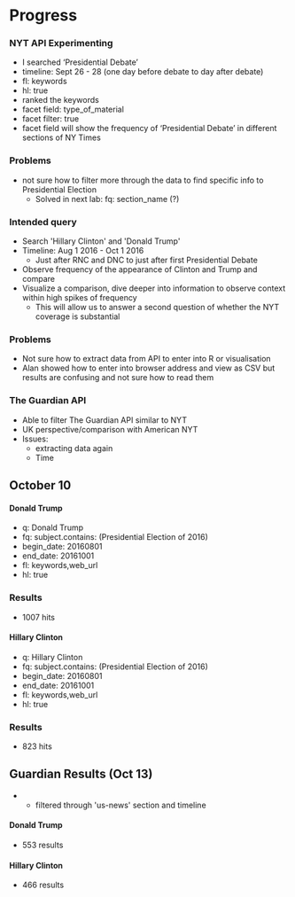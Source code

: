# Progress
### NYT API Experimenting
+ I searched ‘Presidential Debate’
+ timeline: Sept 26 - 28 (one day before debate to day after debate)
+ fl: keywords 
+ hl: true
+ ranked the keywords
+ facet field: type_of_material
+ facet filter: true
+ facet field will show the frequency of ‘Presidential Debate’ in different sections of NY Times

### Problems
+ not sure how to filter more through the data to find specific info to Presidential Election
  + Solved in next lab: fq: section_name (?)
  
### Intended query
+ Search 'Hillary Clinton' and 'Donald Trump'
+ Timeline: Aug 1 2016 - Oct 1 2016
  + Just after RNC and DNC to just after first Presidential Debate
+ Observe frequency of the appearance of Clinton and Trump and compare
+ Visualize a comparison, dive deeper into information to observe context within high spikes of frequency
  + This will allow us to answer a second question of whether the NYT coverage is substantial
 
### Problems
+ Not sure how to extract data from API to enter into R or visualisation
+ Alan showed how to enter into browser address and view as CSV but results are confusing and not sure how to read them

### The Guardian API
+ Able to filter The Guardian API similar to NYT
+ UK perspective/comparison with American NYT
+ Issues:
  + extracting data again
  + Time
  
## October 10
#### Donald Trump
+ q: Donald Trump
+ fq: subject.contains: (Presidential Election of 2016)
+ begin_date: 20160801
+ end_date: 20161001
+ fl: keywords,web_url
+ hl: true

### Results
+ 1007 hits

#### Hillary Clinton
+ q: Hillary Clinton
+ fq: subject.contains: (Presidential Election of 2016)
+ begin_date: 20160801
+ end_date: 20161001
+ fl: keywords,web_url
+ hl: true

### Results
+ 823 hits

## Guardian Results (Oct 13)
+ + filtered through 'us-news' section and timeline

#### Donald Trump
+ 553 results

#### Hillary Clinton
+ 466 results
